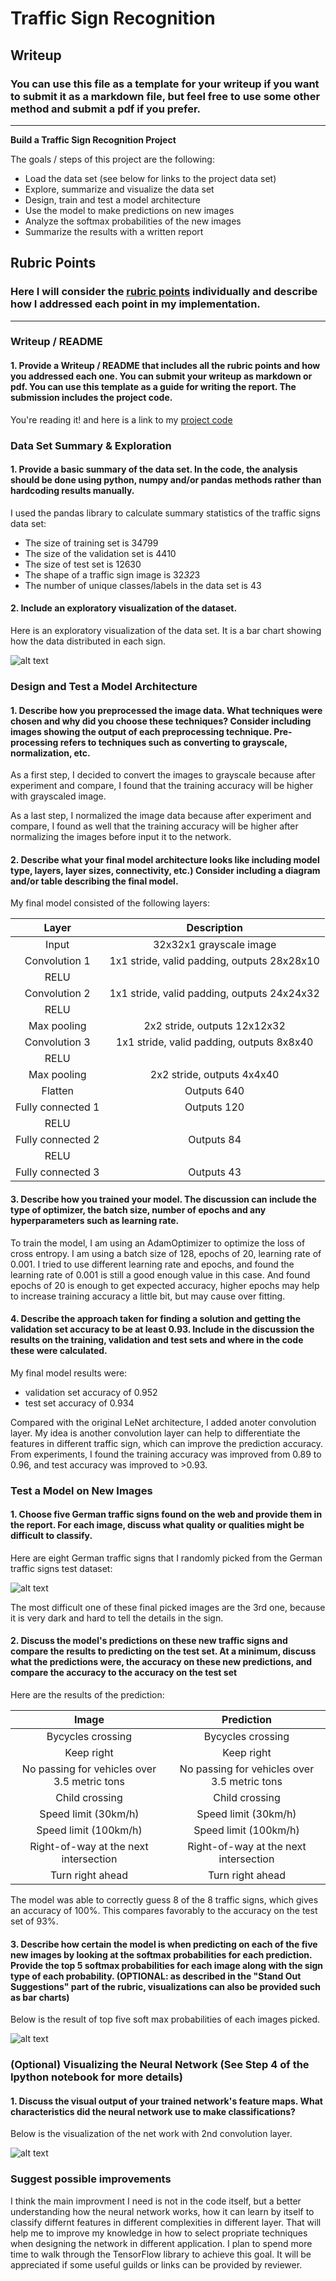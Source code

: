 # **Traffic Sign Recognition** 

## Writeup

### You can use this file as a template for your writeup if you want to submit it as a markdown file, but feel free to use some other method and submit a pdf if you prefer.

---

**Build a Traffic Sign Recognition Project**

The goals / steps of this project are the following:
* Load the data set (see below for links to the project data set)
* Explore, summarize and visualize the data set
* Design, train and test a model architecture
* Use the model to make predictions on new images
* Analyze the softmax probabilities of the new images
* Summarize the results with a written report


[//]: # (Image References)

[image1]: ./Writeup_images/Visualization.png "Visualization"
[image3]: ./Writeup_images/New_images.png "New_images"
[image4]: ./Writeup_images/New_images_prediction.png "New_images_prediction"
[image5]: ./Writeup_images/Visualizing_NN.png "Visualizing_NN"

## Rubric Points
### Here I will consider the [rubric points](https://review.udacity.com/#!/rubrics/481/view) individually and describe how I addressed each point in my implementation.  

---
### Writeup / README

#### 1. Provide a Writeup / README that includes all the rubric points and how you addressed each one. You can submit your writeup as markdown or pdf. You can use this template as a guide for writing the report. The submission includes the project code.

You're reading it! and here is a link to my [project code](https://github.com/BOBBEAR82/Project_traffic_sign_classifier/blob/master/Traffic_Sign_Classifier-Jing_Hong.ipynb)

### Data Set Summary & Exploration

#### 1. Provide a basic summary of the data set. In the code, the analysis should be done using python, numpy and/or pandas methods rather than hardcoding results manually.

I used the pandas library to calculate summary statistics of the traffic
signs data set:

* The size of training set is 34799
* The size of the validation set is 4410
* The size of test set is 12630
* The shape of a traffic sign image is 32*32*3
* The number of unique classes/labels in the data set is 43

#### 2. Include an exploratory visualization of the dataset.

Here is an exploratory visualization of the data set. It is a bar chart showing how the data distributed in each sign.

![alt text][image1]

### Design and Test a Model Architecture

#### 1. Describe how you preprocessed the image data. What techniques were chosen and why did you choose these techniques? Consider including images showing the output of each preprocessing technique. Pre-processing refers to techniques such as converting to grayscale, normalization, etc. 

As a first step, I decided to convert the images to grayscale because after experiment and compare, I found that the training accuracy will be higher with grayscaled image.

As a last step, I normalized the image data because after experiment and compare, I found as well that the training accuracy will be higher after normalizing the images before input it to the network.

#### 2. Describe what your final model architecture looks like including model type, layers, layer sizes, connectivity, etc.) Consider including a diagram and/or table describing the final model.

My final model consisted of the following layers:

| Layer         		|     Description	        					| 
|:---------------------:|:---------------------------------------------:| 
| Input         		| 32x32x1 grayscale image   					| 
| Convolution 1     	| 1x1 stride, valid padding, outputs 28x28x10 	|
| RELU					|												|
| Convolution 2     	| 1x1 stride, valid padding, outputs 24x24x32 	|
| RELU					|												|
| Max pooling	      	| 2x2 stride,  outputs 12x12x32 				|
| Convolution 3     	| 1x1 stride, valid padding, outputs 8x8x40 	|
| RELU					|												|
| Max pooling	      	| 2x2 stride,  outputs 4x4x40 					|
| Flatten   	      	| Outputs 640 					|
| Fully connected 1		| Outputs 120  									|
| RELU					|												|
| Fully connected 2		| Outputs 84  									|
| RELU					|												|
| Fully connected 3		| Outputs 43  									|
 

#### 3. Describe how you trained your model. The discussion can include the type of optimizer, the batch size, number of epochs and any hyperparameters such as learning rate.

To train the model, I am using an AdamOptimizer to optimize the loss of cross entropy. I am using a batch size of 128, epochs of 20, learning rate of 0.001. I tried to use different learning rate and epochs, and found the learning rate of 0.001 is still a good enough value in this case. And found epochs of 20 is enough to get expected accuracy, higher epochs may help to increase training accuracy a little bit, but may cause over fitting.

#### 4. Describe the approach taken for finding a solution and getting the validation set accuracy to be at least 0.93. Include in the discussion the results on the training, validation and test sets and where in the code these were calculated. 

My final model results were:

* validation set accuracy of 0.952 
* test set accuracy of 0.934

Compared with the original LeNet architecture, I added anoter convolution layer. My idea is another convolution layer can help to differentiate the features in different traffic sign, which can improve the prediction accuracy. From experiments, I found the training accuracy was improved from 0.89 to 0.96, and test accuracy was improved to >0.93.


### Test a Model on New Images

#### 1. Choose five German traffic signs found on the web and provide them in the report. For each image, discuss what quality or qualities might be difficult to classify.

Here are eight German traffic signs that I randomly picked from the German traffic signs test dataset:

![alt text][image3]

The most difficult one of these final picked images are the 3rd one, because it is very dark and hard to tell the details in the sign.

#### 2. Discuss the model's predictions on these new traffic signs and compare the results to predicting on the test set. At a minimum, discuss what the predictions were, the accuracy on these new predictions, and compare the accuracy to the accuracy on the test set 

Here are the results of the prediction:

| Image			        |     Prediction	        					| 
|:---------------------:|:---------------------------------------------:| 
| Bycycles crossing		| Bycycles crossing   									| 
| Keep right     			| Keep right 										|
| No passing for vehicles over 3.5 metric tons	| No passing for vehicles over 3.5 metric tons				|
| Child crossing	      		| Child crossing					 				|
| Speed limit (30km/h)			| Speed limit (30km/h)      							|
| Speed limit (100km/h)			| Speed limit (100km/h)      							|
| Right-of-way at the next intersection			| Right-of-way at the next intersection      							|
| Turn right ahead			| Turn right ahead      							|

The model was able to correctly guess 8 of the 8 traffic signs, which gives an accuracy of 100%. This compares favorably to the accuracy on the test set of 93%.

#### 3. Describe how certain the model is when predicting on each of the five new images by looking at the softmax probabilities for each prediction. Provide the top 5 softmax probabilities for each image along with the sign type of each probability. (OPTIONAL: as described in the "Stand Out Suggestions" part of the rubric, visualizations can also be provided such as bar charts)

Below is the result of top five soft max probabilities of each images picked.

![alt text][image4] 

### (Optional) Visualizing the Neural Network (See Step 4 of the Ipython notebook for more details)
#### 1. Discuss the visual output of your trained network's feature maps. What characteristics did the neural network use to make classifications?

Below is the visualization of the net work with 2nd convolution layer.

![alt text][image5] 

### Suggest possible improvements
I think the main improvment I need is not in the code itself, but a better understanding how the neural network works, how it can learn by itself to classify differnt features in different complexities in different layer. That will help me to improve my knowledge in how to select propriate techniques when designing the network in different application. I plan to spend more time to walk through the TensorFlow library to achieve this goal. It will be appreciated if some useful guilds or links can be provided by reviewer.


